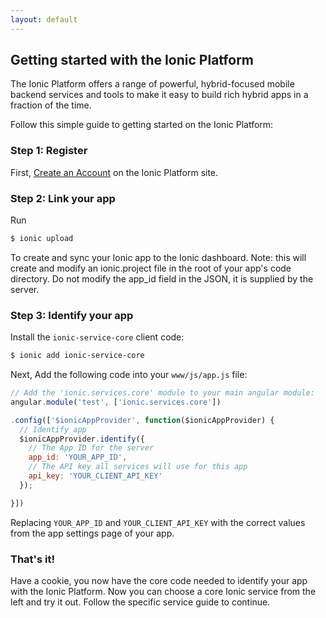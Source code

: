 ```yaml
---
layout: default
---
```


Getting started with the Ionic Platform
-----

The Ionic Platform offers a range of powerful, hybrid-focused mobile backend services and tools to make it easy to build
rich hybrid apps in a fraction of the time.

Follow this simple guide to getting started on the Ionic Platform:

### Step 1: Register

First, [Create an Account](https://apps.ionic.io/signup) on the Ionic Platform site.

### Step 2: Link your app

Run

```bash
$ ionic upload
```

To create and sync your Ionic app to the Ionic dashboard. Note: this will create and modify an ionic.project
file in the root of your app's code directory. Do not modify the app_id field in the JSON, it is supplied
by the server.

### Step 3: Identify your app

Install the `ionic-service-core` client code:

```bash
$ ionic add ionic-service-core
```

Next, Add the following code into your `www/js/app.js` file:

```javascript
// Add the 'ionic.services.core' module to your main angular module:
angular.module('test', ['ionic.services.core'])

.config(['$ionicAppProvider', function($ionicAppProvider) {
  // Identify app
  $ionicAppProvider.identify({
    // The App ID for the server
    app_id: 'YOUR_APP_ID',
    // The API key all services will use for this app
    api_key: 'YOUR_CLIENT_API_KEY'
  });

}])
```

Replacing `YOUR_APP_ID` and `YOUR_CLIENT_API_KEY` with the correct values from the app settings page of your app.

### That's it!

Have a cookie, you now have the core code needed to identify your app with the Ionic Platform. Now you can choose a core
Ionic service from the left and try it out. Follow the specific service guide to continue.
